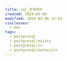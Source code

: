 ```yaml
---
title: sql_존재여부
created: 2024-03-06
modified: 2024-03-06 13:54
cssclasses:
  - max
tags:
  - postgresql
  - postgresql/exists
  - postgresql/in
  - postgresql/notexists
---
```

